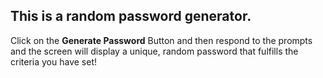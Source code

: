 ## This is a random password generator.

Click on the **Generate Password** Button and then respond to the prompts and the screen will display a unique, random password that fulfills the criteria you have set! 
